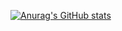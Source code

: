 [![Anurag's GitHub stats](https://github-readme-stats.vercel.app/api?username=mingukang-kr)](https://github.com/anuraghazra/github-readme-stats)

<!--
**mingukang-kr/mingukang-kr** is a ✨ _special_ ✨ repository because its `README.md` (this file) appears on your GitHub profile.

Here are some ideas to get you started:

- 🔭 I’m currently working on ...
- 🌱 I’m currently learning ...
- 👯 I’m looking to collaborate on ...
- 🤔 I’m looking for help with ...
- 💬 Ask me about ...
- 📫 How to reach me: ...
- 😄 Pronouns: ...
- ⚡ Fun fact: ...
-->
